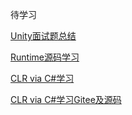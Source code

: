 待学习



[Unity面试题总结](https://github.com/Lafree317/Unity-InterviewQuestion)

[Runtime源码学习](https://github.com/lsxk0830/Runtime)

[CLR via C#学习](https://www.yuque.com/fhlsteven/clr_via_csharp)

[CLR via C#学习Gitee及源码](https://gitee.com/blueskyyu/CLR-via-CSharp)